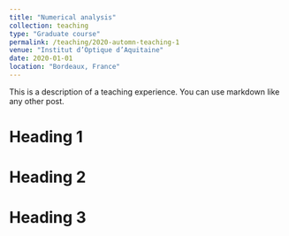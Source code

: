 ```yaml
---
title: "Numerical analysis"
collection: teaching
type: "Graduate course"
permalink: /teaching/2020-automn-teaching-1
venue: "Institut d’Optique d’Aquitaine"
date: 2020-01-01
location: "Bordeaux, France"
---
```


This is a description of a teaching experience. You can use markdown like any other post.

Heading 1
======

Heading 2
======

Heading 3
======